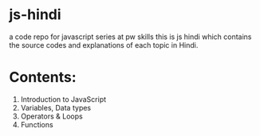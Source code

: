 # js-hindi
a code repo for javascript series at pw skills 
this is js  hindi which contains the source codes and explanations of each topic in Hindi.

# Contents:     
1. Introduction to JavaScript                  
2. Variables, Data types
3. Operators & Loops
4. Functions
